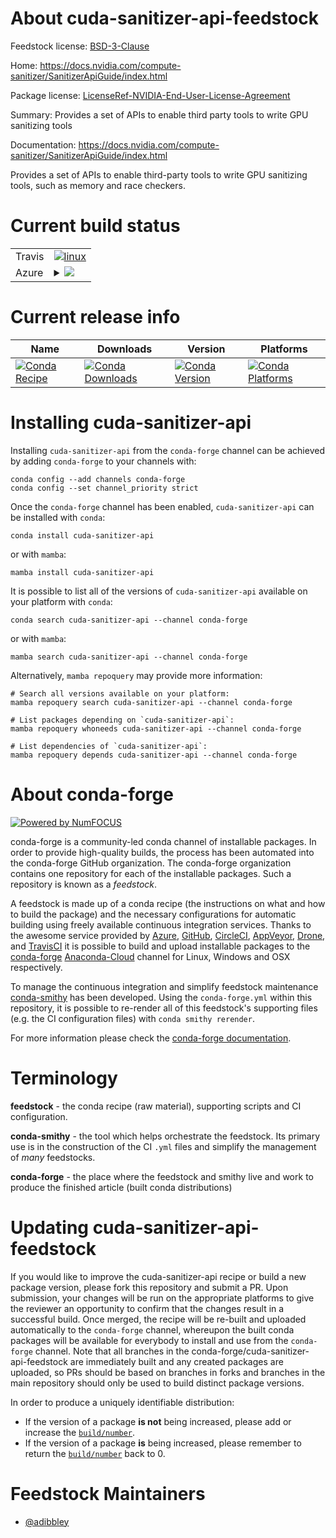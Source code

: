 About cuda-sanitizer-api-feedstock
==================================

Feedstock license: [BSD-3-Clause](https://github.com/conda-forge/cuda-sanitizer-api-feedstock/blob/main/LICENSE.txt)

Home: https://docs.nvidia.com/compute-sanitizer/SanitizerApiGuide/index.html

Package license: [LicenseRef-NVIDIA-End-User-License-Agreement](https://docs.nvidia.com/cuda/eula/index.html)

Summary: Provides a set of APIs to enable third party tools to write GPU sanitizing tools

Documentation: https://docs.nvidia.com/compute-sanitizer/SanitizerApiGuide/index.html

Provides a set of APIs to enable third-party tools to write GPU sanitizing
tools, such as memory and race checkers.


Current build status
====================


<table><tr>
    <td>Travis</td>
    <td>
      <a href="https://app.travis-ci.com/conda-forge/cuda-sanitizer-api-feedstock">
        <img alt="linux" src="https://img.shields.io/travis/com/conda-forge/cuda-sanitizer-api-feedstock/main.svg?label=Linux">
      </a>
    </td>
  </tr>
    
  <tr>
    <td>Azure</td>
    <td>
      <details>
        <summary>
          <a href="https://dev.azure.com/conda-forge/feedstock-builds/_build/latest?definitionId=19621&branchName=main">
            <img src="https://dev.azure.com/conda-forge/feedstock-builds/_apis/build/status/cuda-sanitizer-api-feedstock?branchName=main">
          </a>
        </summary>
        <table>
          <thead><tr><th>Variant</th><th>Status</th></tr></thead>
          <tbody><tr>
              <td>linux_64</td>
              <td>
                <a href="https://dev.azure.com/conda-forge/feedstock-builds/_build/latest?definitionId=19621&branchName=main">
                  <img src="https://dev.azure.com/conda-forge/feedstock-builds/_apis/build/status/cuda-sanitizer-api-feedstock?branchName=main&jobName=linux&configuration=linux%20linux_64_" alt="variant">
                </a>
              </td>
            </tr><tr>
              <td>linux_aarch64</td>
              <td>
                <a href="https://dev.azure.com/conda-forge/feedstock-builds/_build/latest?definitionId=19621&branchName=main">
                  <img src="https://dev.azure.com/conda-forge/feedstock-builds/_apis/build/status/cuda-sanitizer-api-feedstock?branchName=main&jobName=linux&configuration=linux%20linux_aarch64_" alt="variant">
                </a>
              </td>
            </tr><tr>
              <td>linux_ppc64le</td>
              <td>
                <a href="https://dev.azure.com/conda-forge/feedstock-builds/_build/latest?definitionId=19621&branchName=main">
                  <img src="https://dev.azure.com/conda-forge/feedstock-builds/_apis/build/status/cuda-sanitizer-api-feedstock?branchName=main&jobName=linux&configuration=linux%20linux_ppc64le_" alt="variant">
                </a>
              </td>
            </tr><tr>
              <td>win_64</td>
              <td>
                <a href="https://dev.azure.com/conda-forge/feedstock-builds/_build/latest?definitionId=19621&branchName=main">
                  <img src="https://dev.azure.com/conda-forge/feedstock-builds/_apis/build/status/cuda-sanitizer-api-feedstock?branchName=main&jobName=win&configuration=win%20win_64_" alt="variant">
                </a>
              </td>
            </tr>
          </tbody>
        </table>
      </details>
    </td>
  </tr>
</table>

Current release info
====================

| Name | Downloads | Version | Platforms |
| --- | --- | --- | --- |
| [![Conda Recipe](https://img.shields.io/badge/recipe-cuda--sanitizer--api-green.svg)](https://anaconda.org/conda-forge/cuda-sanitizer-api) | [![Conda Downloads](https://img.shields.io/conda/dn/conda-forge/cuda-sanitizer-api.svg)](https://anaconda.org/conda-forge/cuda-sanitizer-api) | [![Conda Version](https://img.shields.io/conda/vn/conda-forge/cuda-sanitizer-api.svg)](https://anaconda.org/conda-forge/cuda-sanitizer-api) | [![Conda Platforms](https://img.shields.io/conda/pn/conda-forge/cuda-sanitizer-api.svg)](https://anaconda.org/conda-forge/cuda-sanitizer-api) |

Installing cuda-sanitizer-api
=============================

Installing `cuda-sanitizer-api` from the `conda-forge` channel can be achieved by adding `conda-forge` to your channels with:

```
conda config --add channels conda-forge
conda config --set channel_priority strict
```

Once the `conda-forge` channel has been enabled, `cuda-sanitizer-api` can be installed with `conda`:

```
conda install cuda-sanitizer-api
```

or with `mamba`:

```
mamba install cuda-sanitizer-api
```

It is possible to list all of the versions of `cuda-sanitizer-api` available on your platform with `conda`:

```
conda search cuda-sanitizer-api --channel conda-forge
```

or with `mamba`:

```
mamba search cuda-sanitizer-api --channel conda-forge
```

Alternatively, `mamba repoquery` may provide more information:

```
# Search all versions available on your platform:
mamba repoquery search cuda-sanitizer-api --channel conda-forge

# List packages depending on `cuda-sanitizer-api`:
mamba repoquery whoneeds cuda-sanitizer-api --channel conda-forge

# List dependencies of `cuda-sanitizer-api`:
mamba repoquery depends cuda-sanitizer-api --channel conda-forge
```


About conda-forge
=================

[![Powered by
NumFOCUS](https://img.shields.io/badge/powered%20by-NumFOCUS-orange.svg?style=flat&colorA=E1523D&colorB=007D8A)](https://numfocus.org)

conda-forge is a community-led conda channel of installable packages.
In order to provide high-quality builds, the process has been automated into the
conda-forge GitHub organization. The conda-forge organization contains one repository
for each of the installable packages. Such a repository is known as a *feedstock*.

A feedstock is made up of a conda recipe (the instructions on what and how to build
the package) and the necessary configurations for automatic building using freely
available continuous integration services. Thanks to the awesome service provided by
[Azure](https://azure.microsoft.com/en-us/services/devops/), [GitHub](https://github.com/),
[CircleCI](https://circleci.com/), [AppVeyor](https://www.appveyor.com/),
[Drone](https://cloud.drone.io/welcome), and [TravisCI](https://travis-ci.com/)
it is possible to build and upload installable packages to the
[conda-forge](https://anaconda.org/conda-forge) [Anaconda-Cloud](https://anaconda.org/)
channel for Linux, Windows and OSX respectively.

To manage the continuous integration and simplify feedstock maintenance
[conda-smithy](https://github.com/conda-forge/conda-smithy) has been developed.
Using the ``conda-forge.yml`` within this repository, it is possible to re-render all of
this feedstock's supporting files (e.g. the CI configuration files) with ``conda smithy rerender``.

For more information please check the [conda-forge documentation](https://conda-forge.org/docs/).

Terminology
===========

**feedstock** - the conda recipe (raw material), supporting scripts and CI configuration.

**conda-smithy** - the tool which helps orchestrate the feedstock.
                   Its primary use is in the construction of the CI ``.yml`` files
                   and simplify the management of *many* feedstocks.

**conda-forge** - the place where the feedstock and smithy live and work to
                  produce the finished article (built conda distributions)


Updating cuda-sanitizer-api-feedstock
=====================================

If you would like to improve the cuda-sanitizer-api recipe or build a new
package version, please fork this repository and submit a PR. Upon submission,
your changes will be run on the appropriate platforms to give the reviewer an
opportunity to confirm that the changes result in a successful build. Once
merged, the recipe will be re-built and uploaded automatically to the
`conda-forge` channel, whereupon the built conda packages will be available for
everybody to install and use from the `conda-forge` channel.
Note that all branches in the conda-forge/cuda-sanitizer-api-feedstock are
immediately built and any created packages are uploaded, so PRs should be based
on branches in forks and branches in the main repository should only be used to
build distinct package versions.

In order to produce a uniquely identifiable distribution:
 * If the version of a package **is not** being increased, please add or increase
   the [``build/number``](https://docs.conda.io/projects/conda-build/en/latest/resources/define-metadata.html#build-number-and-string).
 * If the version of a package **is** being increased, please remember to return
   the [``build/number``](https://docs.conda.io/projects/conda-build/en/latest/resources/define-metadata.html#build-number-and-string)
   back to 0.

Feedstock Maintainers
=====================

* [@adibbley](https://github.com/adibbley/)

